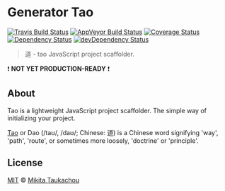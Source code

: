 Generator Tao
=============

[![Travis Build Status](https://img.shields.io/travis/edloidas/generator-tao.svg?label=linux%20build)](https://travis-ci.org/edloidas/generator-tao)
[![AppVeyor Build Status](https://img.shields.io/appveyor/ci/edloidas/generator-tao.svg?label=windows%20build)](https://ci.appveyor.com/project/edloidas/generator-tao)
[![Coverage Status](https://coveralls.io/repos/github/edloidas/generator-tao/badge.svg?branch=master)](https://coveralls.io/github/edloidas/generator-tao?branch=master)
[![Dependency Status](https://david-dm.org/edloidas/generator-tao.svg)](https://david-dm.org/edloidas/generator-tao)
[![devDependency Status](https://david-dm.org/edloidas/generator-tao/dev-status.svg)](https://david-dm.org/edloidas/generator-tao#info=devDependencies)

> 道 - tao JavaScript project scaffolder.

:exclamation: **NOT YET PRODUCTION-READY** :exclamation:

## About ##

Tao is a lightweight JavaScript project scaffolder. The simple way of initializing your project.

[Tao](https://en.wikipedia.org/wiki/Tao) or Dao (/taʊ/, /daʊ/; Chinese: 道) is a Chinese word signifying 'way', 'path', 'route', or sometimes more loosely, 'doctrine' or 'principle'.

## License ##

[MIT](LICENSE) © [Mikita Taukachou](https://edloidas.com)

